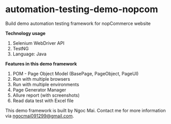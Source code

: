 # automation-testing-demo-nopcom
Build demo automation testing framework for nopCommerce website

**Technology usage**
1. Selenium WebDriver API
2. TestNG
3. Language: Java

**Features in this demo framework**
1. POM - Page Object Model (BasePage, PageObject, PageUI)
2. Run with multiple browsers
3. Run with multiple environments
4. Page Generator Manager
5. Allure report (with screenshots)
6. Read data test with Excel file

This demo framework is built by Ngoc Mai. Contact me for more information via ngocmai091299@gmail.com.
